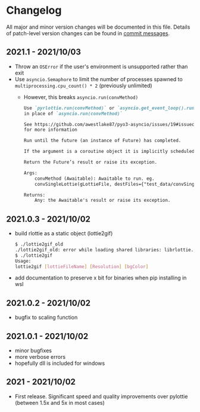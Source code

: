 # Changelog
All major and minor version changes will be documented in this file. Details of
patch-level version changes can be found in [commit messages](../../commits/master).

## 2021.1 - 2021/10/03

- Throw an `OSError` if the user's environment is unsupported rather than exit
- Use `asyncio.Semaphore` to limit the number of processes spawned to
  `multiprocessing.cpu_count() * 2` (previously unlimited)
  - However, this breaks `asyncio.run(convMethod)`

	```md
	Use `pyrlottie.run(convMethod)` or `asyncio.get_event_loop().run_until_complete(convMethod)`
	in place of `asyncio.run(convMethod)`

	See https://github.com/awestlake87/pyo3-asyncio/issues/19#issuecomment-846686814
	for more information

	Run until the future (an instance of Future) has completed.

	If the argument is a coroutine object it is implicitly scheduled to run as a asyncio.Task.

	Return the Future’s result or raise its exception.

	Args:
		convMethod (Awaitable): Awaitable to run. eg.
		convSingleLottie(gLottieFile, destFiles={"test_data/convSingleLottie.webp"})

	Returns:
		Any: the Awaitable's result or raise its exception.
	```

## 2021.0.3 - 2021/10/02

- build rlottie as a static object (lottie2gif)

	```bash
	$ ./lottie2gif_old
	./lottie2gif_old: error while loading shared libraries: librlottie.so.0: cannot open shared object file: No such file or directory
	$ ./lottie2gif
	Usage:
	lottie2gif [lottieFileName] [Resolution] [bgColor]
	```

- add documentation to preserve x bit for binaries when pip installing in wsl

## 2021.0.2 - 2021/10/02

- bugfix to scaling function

## 2021.0.1 - 2021/10/02

- minor bugfixes
- more verbose errors
- hopefully dll is included for windows

## 2021 - 2021/10/02

- First release. Significant speed and quality improvements over pylottie (between 1.5x and 5x in most cases)
